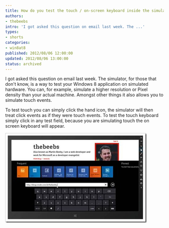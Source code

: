 ```yaml
---
title: How do you test the touch / on-screen keyboard inside the simulator?
authors:
- thebeebs
intro: 'I got asked this question on email last week. The ...'
types:
- shorts
categories:
- win8at8
published: 2012/08/06 12:00:00
updated: 2012/08/06 13:00:00
status: archived
---
```


I got asked this question on email last week. The simulator, for those that don't know, is a way to test your Windows 8 application on simulated hardware. You can, for example, simulate a higher resolution or Pixel density than your actual machine. Amongst other things it also allows you to simulate touch events.

To test touch you can simply click the hand icon, the simulator will then treat click events as if they were touch events. To test the touch keyboard simply click in any test field, because you are simulating touch the on screen keyboard will appear.

![A picture of the on screen keyboard inside the Windows8 simulator](images/5327.Keyboard_3.jpg "Touch Keyboard")